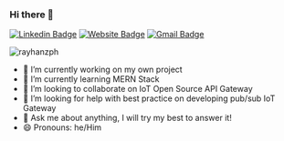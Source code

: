 ### Hi there 👋

[![Linkedin Badge](https://img.shields.io/badge/-rayhanemillul-blue?style=flat&logo=Linkedin&logoColor=white&link=https://www.linkedin.com/in/rayhanemillul/)](https://www.linkedin.com/in/rayhanemillul/)
[![Website Badge](https://img.shields.io/badge/-rayhan.iot.my.id-47CCCC?style=flat&logo=Google-Chrome&logoColor=white&link=https://ryccoatika.github.io)](https://rayhan.iot.my.id)
[![Gmail Badge](https://img.shields.io/badge/-rayhanemillul120-c14438?style=flat&logo=Gmail&logoColor=white&link=mailto:rayhanemillul120@gmail.com)](mailto:rayhanemillul120@gmail.com)

<p align="left"> <img src="https://komarev.com/ghpvc/?username=rayhanzph&label=Profile%20views&color=0e75b6&style=flat" alt="rayhanzph" /> </p>

- 🔭 I’m currently working on my own project
- 🌱 I’m currently learning MERN Stack
- 👯 I’m looking to collaborate on IoT Open Source API Gateway
- 🤔 I’m looking for help with best practice on developing pub/sub IoT Gateway
- 💬 Ask me about anything, I will try my best to answer it!
- 😄 Pronouns: he/Him
<!--
<p align="center"> <img src="https://komarev.com/ghpvc/?username=rayhanzph&label=Profile%20views&color=0e75b6&style=flat" alt="rayhanzph" /> </p>

<p align="center"> <a href="https://github.com/ryo-ma/github-profile-trophy"><img src="https://github-profile-trophy.vercel.app/?username=rayhanzph" alt="rayhanzph" /></a> </p>


<h3 align="center">Languages and Tools:</h3>
<p align="center"> <a href="https://getbootstrap.com" target="_blank"> <img src="https://raw.githubusercontent.com/devicons/devicon/master/icons/bootstrap/bootstrap-plain-wordmark.svg" alt="bootstrap" width="40" height="40"/> </a> <a href="https://www.w3schools.com/css/" target="_blank"> <img src="https://raw.githubusercontent.com/devicons/devicon/master/icons/css3/css3-original-wordmark.svg" alt="css3" width="40" height="40"/> </a> <a href="https://www.figma.com/" target="_blank"> <img src="https://www.vectorlogo.zone/logos/figma/figma-icon.svg" alt="figma" width="40" height="40"/> </a> <a href="https://www.w3.org/html/" target="_blank"> <img src="https://raw.githubusercontent.com/devicons/devicon/master/icons/html5/html5-original-wordmark.svg" alt="html5" width="40" height="40"/> </a> <a href="https://materializecss.com/" target="_blank"> <img src="https://raw.githubusercontent.com/prplx/svg-logos/5585531d45d294869c4eaab4d7cf2e9c167710a9/svg/materialize.svg" alt="materialize" width="40" height="40"/> </a> <a href="https://www.mysql.com/" target="_blank"> <img src="https://raw.githubusercontent.com/devicons/devicon/master/icons/mysql/mysql-original-wordmark.svg" alt="mysql" width="40" height="40"/> </a> <a href="https://sass-lang.com" target="_blank"> <img src="https://raw.githubusercontent.com/devicons/devicon/master/icons/sass/sass-original.svg" alt="sass" width="40" height="40"/> </a> </p>


<p align="center"><img align="center" src="https://github-readme-stats.vercel.app/api/top-langs?username=rayhanzph&show_icons=true&locale=en&layout=compact" alt="rayhanzph" /></p>

<p align="center">&nbsp;<img align="center" src="https://github-readme-stats.vercel.app/api?username=rayhanzph&show_icons=true&locale=en" alt="rayhanzph" /></p>

<p align="center"><img align="center" src="https://github-readme-streak-stats.herokuapp.com/?user=rayhanzph&" alt="rayhanzph" /></p>
-->

